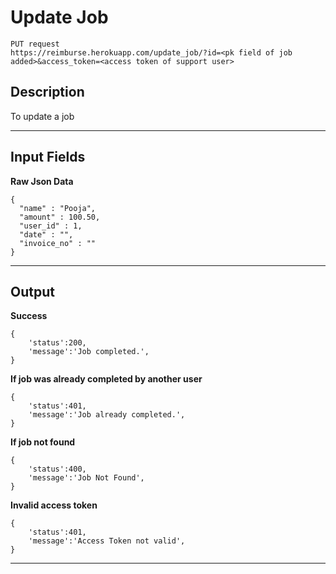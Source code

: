 # Update Job

    PUT request
    https://reimburse.herokuapp.com/update_job/?id=<pk field of job added>&access_token=<access token of support user>

## Description
To update a job

***

## Input Fields

**Raw Json Data**
```
{
  "name" : "Pooja",
  "amount" : 100.50,
  "user_id" : 1,
  "date" : "",
  "invoice_no" : ""
}
```   
***

## Output

**Success**
```
{
  	'status':200,
  	'message':'Job completed.',
}
```
**If job was already completed by another user**
```
{
  	'status':401,
  	'message':'Job already completed.',
}
```
**If job not found**
```
{
  	'status':400,
  	'message':'Job Not Found',
}
```
**Invalid access token**
```
{
    'status':401,
    'message':'Access Token not valid',
}
```
***
